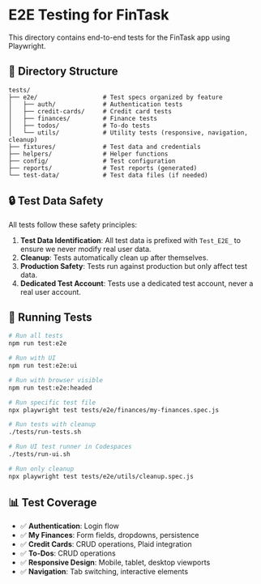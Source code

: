 # E2E Testing for FinTask

This directory contains end-to-end tests for the FinTask app using Playwright.

## 📁 Directory Structure

```
tests/
├── e2e/                  # Test specs organized by feature
│   ├── auth/             # Authentication tests
│   ├── credit-cards/     # Credit card tests
│   ├── finances/         # Finance tests
│   ├── todos/            # To-do tests
│   └── utils/            # Utility tests (responsive, navigation, cleanup)
├── fixtures/             # Test data and credentials
├── helpers/              # Helper functions
├── config/               # Test configuration
├── reports/              # Test reports (generated)
└── test-data/            # Test data files (if needed)
```

## 🔒 Test Data Safety

All tests follow these safety principles:

1. **Test Data Identification**: All test data is prefixed with `Test_E2E_` to ensure we never modify real user data.
2. **Cleanup**: Tests automatically clean up after themselves.
3. **Production Safety**: Tests run against production but only affect test data.
4. **Dedicated Test Account**: Tests use a dedicated test account, never a real user account.

## 🚀 Running Tests

```bash
# Run all tests
npm run test:e2e

# Run with UI
npm run test:e2e:ui

# Run with browser visible
npm run test:e2e:headed

# Run specific test file
npx playwright test tests/e2e/finances/my-finances.spec.js

# Run tests with cleanup
./tests/run-tests.sh

# Run UI test runner in Codespaces
./tests/run-ui.sh

# Run only cleanup
npx playwright test tests/e2e/utils/cleanup.spec.js
```

## 📊 Test Coverage

- ✅ **Authentication**: Login flow
- ✅ **My Finances**: Form fields, dropdowns, persistence
- ✅ **Credit Cards**: CRUD operations, Plaid integration
- ✅ **To-Dos**: CRUD operations
- ✅ **Responsive Design**: Mobile, tablet, desktop viewports
- ✅ **Navigation**: Tab switching, interactive elements